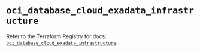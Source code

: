# `oci_database_cloud_exadata_infrastructure`

Refer to the Terraform Registry for docs: [`oci_database_cloud_exadata_infrastructure`](https://registry.terraform.io/providers/oracle/oci/6.18.0/docs/resources/database_cloud_exadata_infrastructure).
